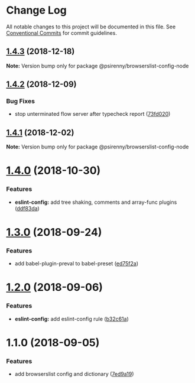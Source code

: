 # Change Log

All notable changes to this project will be documented in this file.
See [Conventional Commits](https://conventionalcommits.org) for commit guidelines.

## [1.4.3](https://github.com/psirenny/monorepo/tree/master/packages/browserslist-config-node/compare/@psirenny/browserslist-config-node@1.4.2...@psirenny/browserslist-config-node@1.4.3) (2018-12-18)

**Note:** Version bump only for package @psirenny/browserslist-config-node





## [1.4.2](https://github.com/psirenny/monorepo/tree/master/packages/browserslist-config-node/compare/@psirenny/browserslist-config-node@1.4.1...@psirenny/browserslist-config-node@1.4.2) (2018-12-09)


### Bug Fixes

* stop unterminated flow server after typecheck report ([73fd020](https://github.com/psirenny/monorepo/tree/master/packages/browserslist-config-node/commit/73fd020))





## [1.4.1](https://github.com/psirenny/monorepo/tree/master/packages/browserslist-config-node/compare/@psirenny/browserslist-config-node@1.4.0...@psirenny/browserslist-config-node@1.4.1) (2018-12-02)

**Note:** Version bump only for package @psirenny/browserslist-config-node





# [1.4.0](https://github.com/psirenny/monorepo/tree/master/packages/browserslist-config-node/compare/@psirenny/browserslist-config-node@1.3.0...@psirenny/browserslist-config-node@1.4.0) (2018-10-30)


### Features

* **eslint-config:** add tree shaking, comments and array-func plugins ([ddf83da](https://github.com/psirenny/monorepo/tree/master/packages/browserslist-config-node/commit/ddf83da))





<a name="1.3.0"></a>
# [1.3.0](https://github.com/psirenny/monorepo/tree/master/packages/browserslist-config-node/compare/@psirenny/browserslist-config-node@1.2.0...@psirenny/browserslist-config-node@1.3.0) (2018-09-24)


### Features

* add babel-plugin-preval to babel-preset ([ed75f2a](https://github.com/psirenny/monorepo/tree/master/packages/browserslist-config-node/commit/ed75f2a))





<a name="1.2.0"></a>
# [1.2.0](https://github.com/psirenny/monorepo/tree/master/packages/browserslist-config-node/compare/@psirenny/browserslist-config-node@1.1.0...@psirenny/browserslist-config-node@1.2.0) (2018-09-06)


### Features

* **eslint-config:** add eslint-config rule ([b32c61a](https://github.com/psirenny/monorepo/tree/master/packages/browserslist-config-node/commit/b32c61a))





<a name="1.1.0"></a>
# 1.1.0 (2018-09-05)


### Features

* add browserslist config and dictionary ([7ed9a19](https://github.com/psirenny/monorepo/tree/master/packages/browserslist-config-node/commit/7ed9a19))
